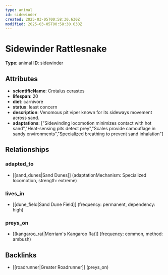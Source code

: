 ```yaml
---
type: animal
id: sidewinder
created: 2025-03-05T00:58:30.630Z
modified: 2025-03-05T00:58:30.630Z
---
```


# Sidewinder Rattlesnake

**Type**: animal
**ID**: sidewinder

## Attributes

- **scientificName**: Crotalus cerastes
- **lifespan**: 20
- **diet**: carnivore
- **status**: least concern
- **description**: Venomous pit viper known for its sideways movement across sand.
- **adaptations**: ["Sidewinding locomotion minimizes contact with hot sand","Heat-sensing pits detect prey","Scales provide camouflage in sandy environments","Specialized breathing to prevent sand inhalation"]

## Relationships

### adapted_to

- [[sand_dunes|Sand Dunes]] (adaptationMechanism: Specialized locomotion, strength: extreme)

### lives_in

- [[dune_field|Sand Dune Field]] (frequency: permanent, dependency: high)

### preys_on

- [[kangaroo_rat|Merriam's Kangaroo Rat]] (frequency: common, method: ambush)

## Backlinks

- [[roadrunner|Greater Roadrunner]] (preys_on)

